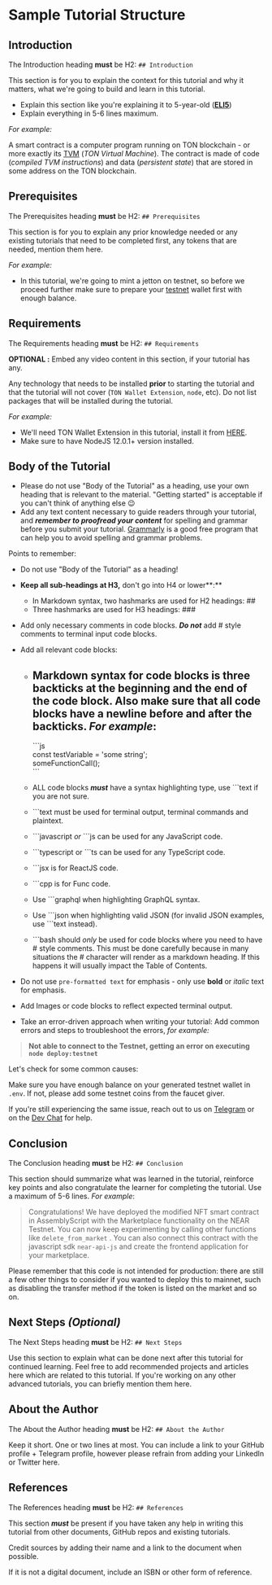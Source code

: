 # Sample Tutorial Structure

## Introduction

The Introduction heading **must** be H2: `## Introduction`

This section is for you to explain the context for this tutorial and why it matters, what we're going to build and learn in this tutorial.

- Explain this section like you're explaining it to 5-year-old (**[ELI5](https://www.dictionary.com/e/slang/eli5/)**)
- Explain everything in 5-6 lines maximum.

*For example:*

A smart contract is a computer program running on TON blockchain - or more exactly its [TVM](/learn/tvm-instructions/tvm_overview) (_TON Virtual Machine_). The contract is made of code (_compiled TVM instructions_) and data (_persistent state_) that are stored in some address on the TON blockchain.

## Prerequisites

The Prerequisites heading **must** be H2: `## Prerequisites`

This section is for you to explain any prior knowledge needed or any existing tutorials that need to be completed first, any tokens that are needed, mention them here.

*For example:*

- In this tutorial, we're going to mint a jetton on testnet, so before we proceed further make sure to prepare your [testnet](/develop/smart-contracts/environment/testnet) wallet first with enough balance.

## Requirements

The Requirements heading **must** be H2: `## Requirements`

**OPTIONAL :** Embed any video content in this section, if your tutorial has any.

Any technology that needs to be installed **prior** to starting the tutorial and that the tutorial will not cover (`TON Wallet Extension`, `node`, etc). Do not list packages that will be installed during the tutorial.

*For example:*

- We'll need TON Wallet Extension in this tutorial, install it from [HERE](https://chrome.google.com/webstore/detail/ton-wallet/nphplpgoakhhjchkkhmiggakijnkhfnd).
- Make sure to have NodeJS 12.0.1+ version installed.

## Body of the Tutorial

- Please do not use "Body of the Tutorial" as a heading, use your own heading that is relevant to the material. "Getting started" is acceptable if you can't think of anything else 😉
- Add any text content necessary to guide readers through your tutorial, and ***remember to proofread your content*** for spelling and grammar before you submit your tutorial. [Grammarly](http://grammarly.com) is a good free program that can help you to avoid spelling and grammar problems.

Points to remember:

- Do not use "Body of the Tutorial" as a heading!
- **Keep all sub-headings at H3,** don't go into H4 or lower**:**
    - In Markdown syntax, two hashmarks are used for H2 headings: ##
    - Three hashmarks are used for H3 headings: ###
- Add only necessary comments in code blocks. ***Do not*** add # style comments to terminal input code blocks.
- Add all relevant code blocks:
    - Markdown syntax for code blocks is three backticks at the beginning and the end of the code block. Also make sure that all code blocks have a newline before and after the backticks. *For example*:
        - 
        \```js  
        const testVariable = 'some string';  
        someFunctionCall();  
        \```  
        
    - ALL code blocks ***must*** have a syntax highlighting type, use ```text if you are not sure.
    - \```text must be used for terminal output, terminal commands and plaintext.
    - \```javascript *or* ```js can be used for any JavaScript code.
    - \```typescript or ```ts can be used for any TypeScript code.
    - \```jsx is for ReactJS code.
    - \```cpp is for Func code.
    - Use \```graphql when highlighting GraphQL syntax.
    - Use \```json when highlighting valid JSON (for invalid JSON examples, use \```text instead).
    - \```bash should *only* be used for code blocks where you need to have # style comments. This must be done carefully because in many situations the # character will render as a markdown heading. If this happens it will usually impact the Table of Contents.
- Do not use `pre-formatted text` for emphasis - only use **bold** or *italic* text for emphasis.
- Add Images or code blocks to reflect expected terminal output.

- Take an error-driven approach when writing your tutorial: Add common errors and steps to troubleshoot the errors, *for example:*

> **Not able to connect to the Testnet, getting an error on executing `node deploy:testnet`**

Let's check for some common causes:

Make sure you have enough balance on your generated testnet wallet in `.env`. If not, please add some testnet coins from the faucet giver.

If you're still experiencing the same issue, reach out to us on [Telegram](https://t.me/SwiftAdviser) or on the [Dev Chat](https://t.me/TonDev_eng/) for help.
>

## Conclusion

The Conclusion heading **must** be H2: `## Conclusion`

This section should summarize what was learned in the tutorial, reinforce key points and also congratulate the learner for completing the tutorial. Use a maximum of 5-6 lines.
*For example*:

> Congratulations! We have deployed the modified NFT smart contract in AssemblyScript with the Marketplace functionality on the NEAR Testnet. You can now keep experimenting by calling other functions like `delete_from_market` . You can also connect this contract with the javascript sdk `near-api-js` and create the frontend application for your marketplace.

Please remember that this code is not intended for production: there are still a few other things to consider if you wanted to deploy this to mainnet, such as disabling the transfer method if the token is listed on the market and so on.
>

## Next Steps *(Optional)*

The Next Steps heading **must** be H2: `## Next Steps`

Use this section to explain what can be done next after this tutorial for continued learning.
Feel free to add recommended projects and articles here which are related to this tutorial.
If you're working on any other advanced tutorials, you can briefly mention them here.

## About the Author

The About the Author heading **must** be H2: `## About the Author`

Keep it short. One or two lines at most. You can include a link to your GitHub profile + Telegram profile, however please refrain from adding your LinkedIn or Twitter here.

## References

The References heading **must** be H2: `## References`

This section ***must*** be present if you have taken any help in writing this tutorial from other documents, GitHub repos and existing tutorials.

Credit sources by adding their name and a link to the document when possible.

If it is not a digital document, include an ISBN or other form of reference.